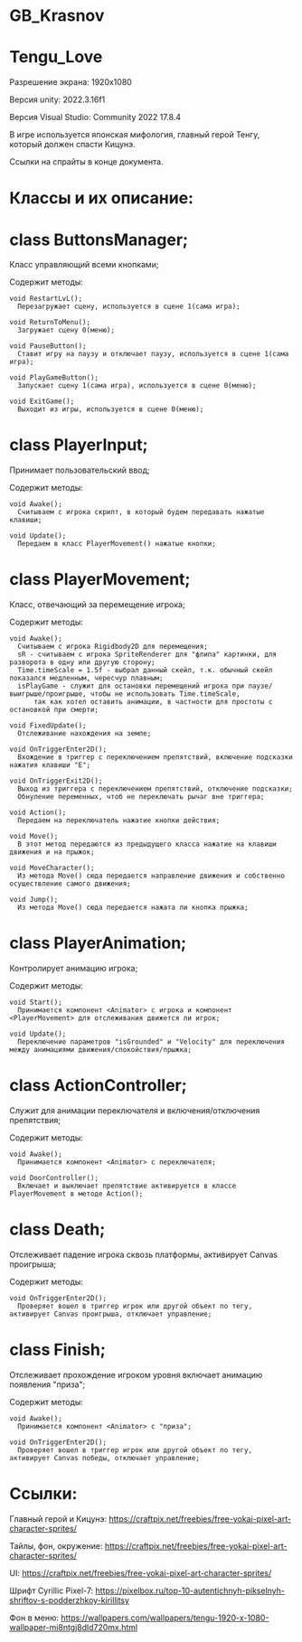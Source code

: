 # GB_Krasnov
# Tengu_Love

  Разрешение экрана: 1920х1080
  
  Версия unity: 2022.3.16f1

  Версия Visual Studio: Community 2022 17.8.4

  В игре используется японская мифология, 
  главный герой Тенгу, который должен спасти Кицунэ.

  Ссылки на спрайты в конце документа.

# Классы и их описание:

# class ButtonsManager;
  Класс управляющий всеми кнопками;
  
  Содержит методы:
  
    void RestartLvL();
      Перезагружает сцену, используется в сцене 1(сама игра);
      
    void ReturnToMenu();
      Загружает сцену 0(меню);
      
    void PauseButton();
      Ставит игру на паузу и отключает паузу, используется в сцене 1(сама игра);
      
    void PlayGameButton();
      Запускает сцену 1(сама игра), используется в сцене 0(меню);
      
    void ExitGame();
      Выходит из игры, используется в сцене 0(меню);
      
# class PlayerInput;
  Принимает пользовательский ввод;
  
  Содержит методы:
  
    void Awake();
      Считываем с игрока скрипт, в который будем передавать нажатые клавиши;
      
    void Update();
      Передаем в класс PlayerMovement() нажатые кнопки;
      
# class PlayerMovement;
  Класс, отвечающий за перемещение игрока;
  
  Содержит методы:
  
    void Awake();
      Считываем с игрока Rigidbody2D для перемещения;
      sR - считываем с игрока SpriteRenderer для "флипа" картинки, для разворота в одну или другую сторону;
      Time.timeScale = 1.5f - выбрал данный скейл, т.к. обычный скейл показался медленным, чересчур плавным;
      isPlayGame - служит для остановки перемещений игрока при паузе/выигрыше/проигрыше, чтобы не использовать Time.timeScale, 
          так как хотел оставить анимации, в частности для простоты с остановкой при смерти;
          
    void FixedUpdate();
      Отслеживание нахождения на земле;
      
    void OnTriggerEnter2D();
      Вхождение в триггер с переключением препятствий, включение подсказки нажатия клавиши "Е";
      
    void OnTriggerExit2D();
      Выход из триггера с переключением препятствий, отключение подсказки;
      Обнуление переменных, чтоб не переключать рычаг вне триггера;
      
    void Action();
      Передаем на переключатель нажатие кнопки действия;
      
    void Move();
      В этот метод передаются из предыдущего класса нажатие на клавиши движения и на прыжок;
      
    void MoveCharacter();
      Из метода Move() сюда передается направление движения и собственно осуществление самого движения;
      
    void Jump();
      Из метода Move() сюда передается нажата ли кнопка прыжка;
      
# class PlayerAnimation;
  Контролирует анимацию игрока;
  
  Содержит методы:
  
    void Start();
      Принимается компонент <Animator> с игрока и компонент <PlayerMovement> для отслеживания движется ли игрок;
      
    void Update();
      Переключение параметров "isGrounded" и "Velocity" для переключения между анимациями движения/спокойствия/прыжка;
      
# class ActionController;
  Служит для анимации переключателя и включения/отключения препятствия;
  
  Содержит методы:
  
    void Awake();
      Принимается компонент <Animator> с переключателя;
      
    void DoorController();
      Включает и выключает препятствие активируется в классе PlayerMovement в методе Action();

# class Death;
  Отслеживает падение игрока сквозь платформы, активирует Canvas проигрыша;
  
  Содержит методы:
  
    void OnTriggerEnter2D();
      Проверяет вошел в триггер игрок или другой объект по тегу, активирует Canvas проигрыша, отключает управление;

# class Finish;
  Отслеживает прохождение игроком уровня включает анимацию появления "приза";
  
  Содержит методы:
  
    void Awake();
      Принимается компонент <Animator> с "приза";
      
    void OnTriggerEnter2D();
      Проверяет вошел в триггер игрок или другой объект по тегу, активирует Canvas победы, отключает управление;


# Ссылки:
Главный герой и Кицунэ:  https://craftpix.net/freebies/free-yokai-pixel-art-character-sprites/

Тайлы, фон, окружение:   https://craftpix.net/freebies/free-yokai-pixel-art-character-sprites/

UI:                      https://craftpix.net/freebies/free-yokai-pixel-art-character-sprites/

Шрифт Cyrillic Pixel-7:  https://pixelbox.ru/top-10-autentichnyh-pikselnyh-shriftov-s-podderzhkoy-kirillitsy

Фон в меню:              https://wallpapers.com/wallpapers/tengu-1920-x-1080-wallpaper-mi8ntgj8dld720mx.html

